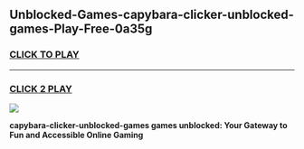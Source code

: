 
## Unblocked-Games-capybara-clicker-unblocked-games-Play-Free-0a35g
<h3>
<a href="https://premium76.site?title=capybara-clicker-unblocked-games&ref=10A">CLICK TO PLAY</a></h3>
<hr>

<h3>
<a href="https://premium76.site?title=capybara-clicker-unblocked-games&ref=10A">CLICK 2 PLAY</a>
  
</h3>

<a href="https://premium76.site?title=capybara-clicker-unblocked-games&ref=10A"><img src="https://clearcache.store/games.png"></a>


**capybara-clicker-unblocked-games games unblocked: Your Gateway to Fun and Accessible Online Gaming**
